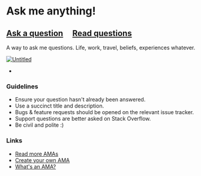 # Ask me anything!

## [Ask a question](../../issues/new) &nbsp;&nbsp;&nbsp; [Read questions](../../issues?q=is%3Aissue+is%3Aclosed)

A way to ask me questions. Life, work, travel, beliefs, experiences whatever. 

<a data-flickr-embed="true" data-header="false" data-footer="false" data-context="false"  href="https://www.flickr.com/photos/53237617@N00/6248191925/in/faves-44124368163@N01/" title="Untitled"><img src="https://farm7.staticflickr.com/6224/6248191925_f985e35e68_b.jpg" alt="Untitled"></a><script async src="//embedr.flickr.com/assets/client-code.js" charset="utf-8"></script>

-

### Guidelines

- Ensure your question hasn't already been answered.
- Use a succinct title and description.
- Bugs & feature requests should be opened on the relevant issue tracker.
- Support questions are better asked on Stack Overflow.
- Be civil and polite :)

### Links

- [Read more AMAs](https://github.com/sindresorhus/amas)
- [Create your own AMA](https://github.com/sindresorhus/amas/blob/master/create-ama.md)
- [What's an AMA?](https://en.wikipedia.org/wiki/Reddit#IAmA_and_AMA)
